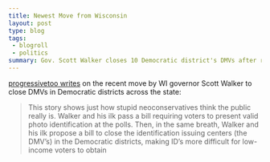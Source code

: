 ```yaml
---
title: Newest Move from Wisconsin
layout: post
type: blog
tags:
 - blogroll
 - politics
summary: Gov. Scott Walker closes 10 Democratic district's DMVs after requiring photo IDs at the poll booth.
---
```


[progressivetoo writes](http://progressivetoo.com/2011/07/23/wi-governor-scott-walker-to-cut-dmv-centers-in-democratic-districts/) on the recent move by WI governor Scott Walker to close DMVs in Democratic districts across the state:

> This story shows just how stupid neoconservatives think the public really is. Walker and his ilk pass a bill requiring voters to present valid photo identification at the polls. Then, in the same breath, Walker and his ilk propose a bill to close the identification issuing centers (the DMV’s) in the Democratic districts, making ID’s more difficult for low-income voters to obtain
